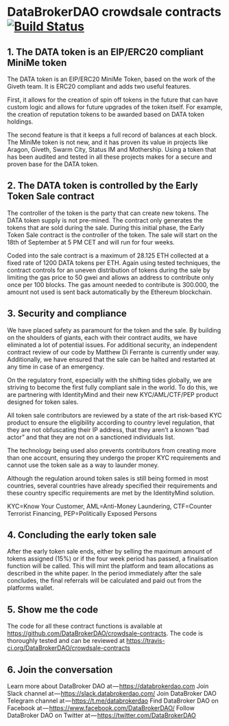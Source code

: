 # DataBrokerDAO crowdsale contracts [![Build Status](https://travis-ci.org/DataBrokerDAO/crowdsale-contracts.svg?branch=master)](https://travis-ci.org/DataBrokerDAO/crowdsale-contracts)

## 1. The DATA token is an EIP/ERC20 compliant MiniMe token
The DATA token is an EIP/ERC20 MiniMe Token, based on the work of the Giveth team. It is ERC20 compliant and adds two useful features.

First, it allows for the creation of spin off tokens in the future that can have custom logic and allows for future upgrades of the token itself. For example, the creation of reputation tokens to be awarded based on DATA token holdings.

The second feature is that it keeps a full record of balances at each block. The MiniMe token is not new, and it has proven its value in projects like Aragon, Giveth, Swarm City, Status IM and Mothership. Using a token that has been audited and tested in all these projects makes for a secure and proven base for the DATA token.

## 2. The DATA token is controlled by the Early Token Sale contract
The controller of the token is the party that can create new tokens. The DATA token supply is not pre-mined. The contract only generates the tokens that are sold during the sale. During this initial phase, the Early Token Sale contract is the controller of the token. The sale will start on the 18th of September at 5 PM CET and will run for four weeks.

Coded into the sale contract is a maximum of 28.125 ETH collected at a fixed rate of 1200 DATA tokens per ETH. Again using tested techniques, the contract controls for an uneven distribution of tokens during the sale by limiting the gas price to 50 gwei and allows an address to contribute only once per 100 blocks. The gas amount needed to contribute is 300.000, the amount not used is sent back automatically by the Ethereum blockchain.

## 3. Security and compliance
We have placed safety as paramount for the token and the sale. By building on the shoulders of giants, each with their contract audits, we have eliminated a lot of potential issues. For additional security, an independent contract review of our code by Matthew Di Ferrante is currently under way. Additionally, we have ensured that the sale can be halted and restarted at any time in case of an emergency.

On the regulatory front, especially with the shifting tides globally, we are striving to become the first fully compliant sale in the world. To do this, we are partnering with IdentityMind and their new KYC/AML/CTF/PEP product designed for token sales.

All token sale contributors are reviewed by a state of the art risk-based KYC product to ensure the eligibility according to country level regulation, that they are not obfuscating their IP address, that they aren’t a known “bad actor” and that they are not on a sanctioned individuals list.

The technology being used also prevents contributors from creating more than one account, ensuring they undergo the proper KYC requirements and cannot use the token sale as a way to launder money.

Although the regulation around token sales is still being formed in most countries, several countries have already specified their requirements and these country specific requirements are met by the IdentityMind solution.

KYC=Know Your Customer, AML=Anti-Money Laundering, CTF=Counter Terrorist Financing, PEP=Politically Exposed Persons

## 4. Concluding the early token sale

After the early token sale ends, either by selling the maximum amount of tokens assigned (15%) or if the four week period has passed, a finalisation function will be called. This will mint the platform and team allocations as described in the white paper. In the period immediately after the sale concludes, the final referrals will be calculated and paid out from the platforms wallet.

## 5. Show me the code
The code for all these contract functions is available at https://github.com/DataBrokerDAO/crowdsale-contracts. The code is thoroughly tested and can be reviewed at https://travis-ci.org/DataBrokerDAO/crowdsale-contracts

## 6. Join the conversation
Learn more about DataBroker DAO at — https://databrokerdao.com 
Join Slack channel at — https://slack.databrokerdao.com/ 
Join DataBroker DAO Telegram channel at — https://t.me/databrokerdao 
Find DataBroker DAO on Facebook at — https://www.facebook.com/DataBrokerDAO/ 
Follow DataBroker DAO on Twitter at — https://twitter.com/DataBrokerDAO

